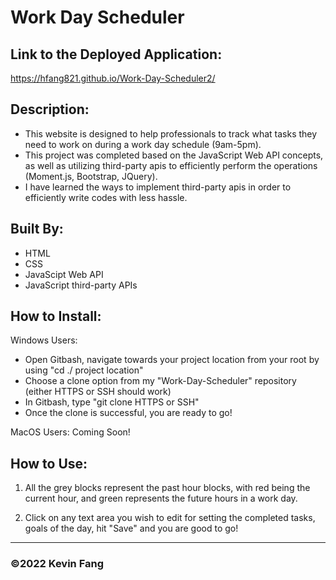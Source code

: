 # Work Day Scheduler 

## Link to the Deployed Application:
https://hfang821.github.io/Work-Day-Scheduler2/

## Description:

* This website is designed to help professionals to track what tasks they need to work on during a work day schedule (9am-5pm).
* This project was completed based on the JavaScript Web API concepts, as well as utilizing third-party apis to efficiently perform the operations (Moment.js, Bootstrap, JQuery).
* I have learned the ways to implement third-party apis in order to efficiently write codes with less hassle. 


## Built By:
* HTML
* CSS
* JavaScipt Web API
* JavaScript third-party APIs

## How to Install:

Windows Users: 
* Open Gitbash, navigate towards your project location from your root by using "cd ./ project location"
* Choose a clone option from my "Work-Day-Scheduler" repository (either HTTPS or SSH should work)
* In Gitbash, type "git clone HTTPS or SSH"
* Once the clone is successful, you are ready to go!

MacOS Users:
Coming Soon!

## How to Use:
1. All the grey blocks represent the past hour blocks, with red being the current hour, and green represents the future hours in a work day.

2. Click on any text area you wish to edit for setting the completed tasks, goals of the day, hit "Save" and you are good to go!

---

### ©️2022 Kevin Fang
